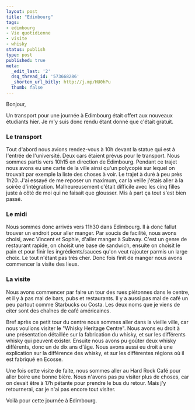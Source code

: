 ```yaml
---
layout: post
title: "Edimbourg"
tags:
- edimbourg
- Vie quotidienne
- visite
- whisky
status: publish
type: post
published: true
meta:
  _edit_last: '2'
  dsq_thread_id: '573668286'
  _shorten_url_bitly: http://j.mp/HU0hPu
  thumb: false
---
```

Bonjour,

Un transport pour une journée à Edimbourg était offert aux nouveaux étudiants hier. Je m'y suis donc rendu étant donné que c'était gratuit.

<!--break-->

### Le transport

Tout d'abord nous avions rendez-vous à 10h devant la statue qui est à l'entrée de l'université. Deux cars étaient prévus pour le transport. Nous sommes partis vers 10h15 en direction de Edimbourg. Pendant ce trajet nous avons eu une carte de la ville ainsi qu'un polycopié sur lequel on trouvait par exemple la liste des choses à voir. Le trajet à duré à peu près 1h20. J'ai essayé de me reposer un maximum, car la veille j'étais aller à la soirée d'intégration. Malheureusement c'était difficile avec les cinq filles juste à côté de moi qui ne faisait que glousser. Mis à part ça tout s'est bien passé.

### Le midi

Nous sommes donc arrivés vers 11h30 dans Edimbourg. Il à donc fallut trouver un endroit pour aller manger. Par soucis de facilité, nous avons choisi, avec Vincent et Sophie, d'aller manger à Subway. C'est un genre de restaurant rapide, on choisit une base de sandwich, ensuite on choisit le pain et pour finir les ingrédients/sauces qu'on veut rajouter parmis un large choix. Le tout n'étant pas très cher. Donc fois finit de manger nous avons commencer la visite des lieux.

### La visite

Nous avons commencer par faire un tour des rues piétonnes dans le centre, et il y à pas mal de bars, pubs et restaurants. Il y a aussi pas mal de café un peu partout comme Starbucks ou Costa. Les deux noms que je viens de citer sont des chaînes de café américaines.

Bref après ce petit tour du centre nous sommes aller dans la vieille ville, car nous voulions visiter le "Whisky Heritage Centre". Nous avons eu droit à une présentation détaillée sur la fabrication du whisky, et sur les différents whisky qui peuvent exister. Ensuite nous avons pu goûter deux whisky différents, donc un de dix ans d'âge. Nous avons aussi eu droit à une explication sur la différence des whisky, et sur les différentes régions où il est fabriqué en Ecosse.

Une fois cette visite de faite, nous sommes aller au Hard Rock Café pour aller boire une bonne bière. Nous n'avons pas pu visiter plus de choses, car on devait être à 17h pétante pour prendre le bus du retour. Mais j'y retournerai, car je n'ai pas encore tout visiter.

Voilà pour cette journée à Edimbourg.
